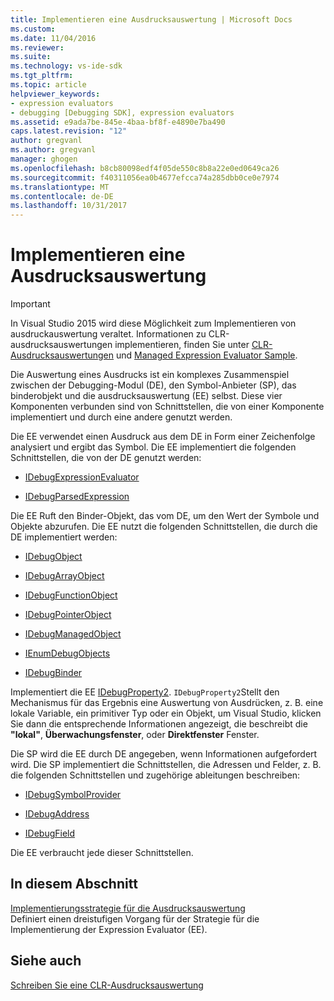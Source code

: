 ```yaml
---
title: Implementieren eine Ausdrucksauswertung | Microsoft Docs
ms.custom: 
ms.date: 11/04/2016
ms.reviewer: 
ms.suite: 
ms.technology: vs-ide-sdk
ms.tgt_pltfrm: 
ms.topic: article
helpviewer_keywords:
- expression evaluators
- debugging [Debugging SDK], expression evaluators
ms.assetid: e9ada7be-845e-4baa-bf8f-e4890e7ba490
caps.latest.revision: "12"
author: gregvanl
ms.author: gregvanl
manager: ghogen
ms.openlocfilehash: b8cb80098edf4f05de550c8b8a22e0ed0649ca26
ms.sourcegitcommit: f40311056ea0b4677efcca74a285dbb0ce0e7974
ms.translationtype: MT
ms.contentlocale: de-DE
ms.lasthandoff: 10/31/2017
---
```

# <a name="implementing-an-expression-evaluator"></a>Implementieren eine Ausdrucksauswertung
> [!IMPORTANT]
>  In Visual Studio 2015 wird diese Möglichkeit zum Implementieren von ausdruckauswertung veraltet. Informationen zu CLR-ausdrucksauswertungen implementieren, finden Sie unter [CLR-Ausdrucksauswertungen](https://github.com/Microsoft/ConcordExtensibilitySamples/wiki/CLR-Expression-Evaluators) und [Managed Expression Evaluator Sample](https://github.com/Microsoft/ConcordExtensibilitySamples/wiki/Managed-Expression-Evaluator-Sample).  
  
 Die Auswertung eines Ausdrucks ist ein komplexes Zusammenspiel zwischen der Debugging-Modul (DE), den Symbol-Anbieter (SP), das binderobjekt und die ausdrucksauswertung (EE) selbst. Diese vier Komponenten verbunden sind von Schnittstellen, die von einer Komponente implementiert und durch eine andere genutzt werden.  
  
 Die EE verwendet einen Ausdruck aus dem DE in Form einer Zeichenfolge analysiert und ergibt das Symbol. Die EE implementiert die folgenden Schnittstellen, die von der DE genutzt werden:  
  
-   [IDebugExpressionEvaluator](../../extensibility/debugger/reference/idebugexpressionevaluator.md)  
  
-   [IDebugParsedExpression](../../extensibility/debugger/reference/idebugparsedexpression.md)  
  
 Die EE Ruft den Binder-Objekt, das vom DE, um den Wert der Symbole und Objekte abzurufen. Die EE nutzt die folgenden Schnittstellen, die durch die DE implementiert werden:  
  
-   [IDebugObject](../../extensibility/debugger/reference/idebugobject.md)  
  
-   [IDebugArrayObject](../../extensibility/debugger/reference/idebugarrayobject.md)  
  
-   [IDebugFunctionObject](../../extensibility/debugger/reference/idebugfunctionobject.md)  
  
-   [IDebugPointerObject](../../extensibility/debugger/reference/idebugpointerobject.md)  
  
-   [IDebugManagedObject](../../extensibility/debugger/reference/idebugmanagedobject.md)  
  
-   [IEnumDebugObjects](../../extensibility/debugger/reference/ienumdebugobjects.md)  
  
-   [IDebugBinder](../../extensibility/debugger/reference/idebugbinder.md)  
  
 Implementiert die EE [IDebugProperty2](../../extensibility/debugger/reference/idebugproperty2.md). `IDebugProperty2`Stellt den Mechanismus für das Ergebnis eine Auswertung von Ausdrücken, z. B. eine lokale Variable, ein primitiver Typ oder ein Objekt, um Visual Studio, klicken Sie dann die entsprechende Informationen angezeigt, die beschreibt die **"lokal"**,  **Überwachungsfenster**, oder **Direktfenster** Fenster.  
  
 Die SP wird die EE durch DE angegeben, wenn Informationen aufgefordert wird. Die SP implementiert die Schnittstellen, die Adressen und Felder, z. B. die folgenden Schnittstellen und zugehörige ableitungen beschreiben:  
  
-   [IDebugSymbolProvider](../../extensibility/debugger/reference/idebugsymbolprovider.md)  
  
-   [IDebugAddress](../../extensibility/debugger/reference/idebugaddress.md)  
  
-   [IDebugField](../../extensibility/debugger/reference/idebugfield.md)  
  
 Die EE verbraucht jede dieser Schnittstellen.  
  
## <a name="in-this-section"></a>In diesem Abschnitt  
 [Implementierungsstrategie für die Ausdrucksauswertung](../../extensibility/debugger/expression-evaluator-implementation-strategy.md)  
 Definiert einen dreistufigen Vorgang für der Strategie für die Implementierung der Expression Evaluator (EE).  
  
## <a name="see-also"></a>Siehe auch  
 [Schreiben Sie eine CLR-Ausdrucksauswertung](../../extensibility/debugger/writing-a-common-language-runtime-expression-evaluator.md)